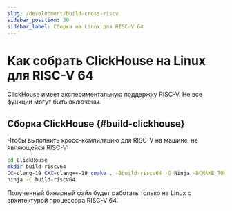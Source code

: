 ```yaml
---
slug: /development/build-cross-riscv
sidebar_position: 30
sidebar_label: Сборка на Linux для RISC-V 64
---
```



# Как собрать ClickHouse на Linux для RISC-V 64

ClickHouse имеет экспериментальную поддержку RISC-V. Не все функции могут быть включены.

## Сборка ClickHouse {#build-clickhouse}

Чтобы выполнить кросс-компиляцию для RISC-V на машине, не являющейся RISC-V:

``` bash
cd ClickHouse
mkdir build-riscv64
CC=clang-19 CXX=clang++-19 cmake . -Bbuild-riscv64 -G Ninja -DCMAKE_TOOLCHAIN_FILE=cmake/linux/toolchain-riscv64.cmake -DGLIBC_COMPATIBILITY=OFF -DENABLE_LDAP=OFF  -DOPENSSL_NO_ASM=ON -DENABLE_JEMALLOC=ON -DENABLE_PARQUET=OFF -DENABLE_GRPC=OFF -DENABLE_HDFS=OFF -DENABLE_MYSQL=OFF
ninja -C build-riscv64
```

Полученный бинарный файл будет работать только на Linux с архитектурой процессора RISC-V 64.
